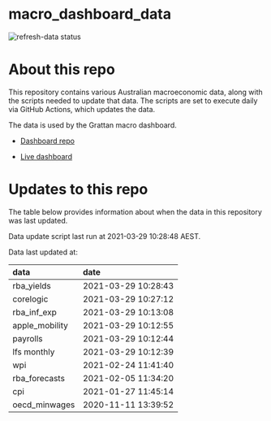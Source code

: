 
<!-- README.md is generated from README.Rmd. Please edit that file -->

# macro\_dashboard\_data

<!-- badges: start -->

![refresh-data
status](https://github.com/MattCowgill/macro_dashboard_data/workflows/refresh-data/badge.svg)

<!-- badges: end -->

# About this repo

This repository contains various Australian macroeconomic data, along
with the scripts needed to update that data. The scripts are set to
execute daily via GitHub Actions, which updates the data.

The data is used by the Grattan macro dashboard.

  - [Dashboard repo](https://github.com/grattan/macrodashboard)

  - [Live dashboard](https://mattcowgill.shinyapps.io/macrodashboard/)

# Updates to this repo

The table below provides information about when the data in this
repository was last updated.

Data update script last run at 2021-03-29 10:28:48 AEST.

Data last updated at:

| data            | date                |
| :-------------- | :------------------ |
| rba\_yields     | 2021-03-29 10:28:43 |
| corelogic       | 2021-03-29 10:27:12 |
| rba\_inf\_exp   | 2021-03-29 10:13:08 |
| apple\_mobility | 2021-03-29 10:12:55 |
| payrolls        | 2021-03-29 10:12:44 |
| lfs monthly     | 2021-03-29 10:12:39 |
| wpi             | 2021-02-24 11:41:40 |
| rba\_forecasts  | 2021-02-05 11:34:20 |
| cpi             | 2021-01-27 11:45:14 |
| oecd\_minwages  | 2020-11-11 13:39:52 |

